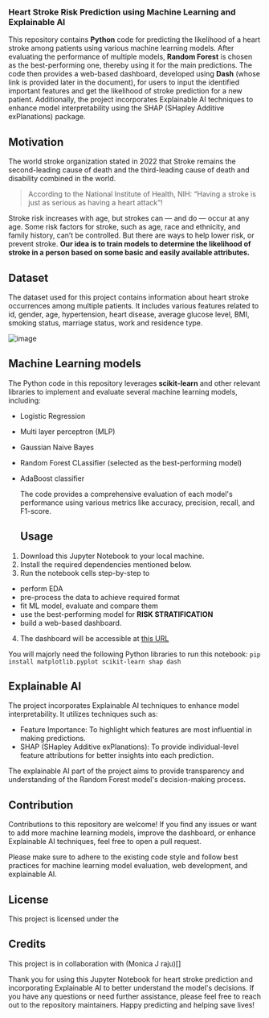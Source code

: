 ### Heart Stroke Risk Prediction using Machine Learning and Explainable AI
This repository contains **Python** code for predicting the likelihood of a heart stroke among patients using various machine learning models. After evaluating the performance of multiple models, **Random Forest** is chosen as the best-performing one, thereby using it for the main predictions. The code then provides a web-based dashboard, developed using **Dash** (whose link is provided later in the document), for users to input the identified important features and get the likelihood of stroke prediction for a new patient. Additionally, the project incorporates Explainable AI techniques to enhance model interpretability using the SHAP (SHapley Additive exPlanations) package.

## Motivation
The world stroke organization stated in 2022 that Stroke remains the second-leading cause of death and the third-leading cause of death and disability combined in the world. 
> According to the National Institute of Health, NIH: “Having a stroke is just as serious as having a heart attack”!

Stroke risk increases with age, but strokes can — and do — occur at any age. Some risk factors for stroke, such as age, race and ethnicity, and family history, can’t be controlled. But there are ways to help lower risk, or prevent stroke. **Our idea is to train models to determine the likelihood of stroke in a person based on some basic and easily available attributes.**

## Dataset
The dataset used for this project contains information about heart stroke occurrences among multiple patients. It includes various features related to id,	gender,	age, hypertension,	heart disease,	average glucose level, BMI, smoking status, marriage status, work and residence type.

![image](https://github.com/ACM40960/project-vaishnavi-mohan/assets/113624086/e6eca1d0-6964-482c-af9b-1cff9b2799d9)

## Machine Learning models
The Python code in this repository leverages **scikit-learn** and other relevant libraries to implement and evaluate several machine learning models, including:

- Logistic Regression
- Multi layer perceptron (MLP)
- Gaussian Naive Bayes
- Random Forest CLassifier (selected as the best-performing model)
- AdaBoost classifier

  The code provides a comprehensive evaluation of each model's performance using various metrics like accuracy, precision, recall, and F1-score.

  ## Usage
1. Download this Jupyter Notebook to your local machine.
2. Install the required dependencies mentioned below.
3. Run the notebook cells step-by-step to
  - perform EDA
  - pre-process the data to achieve required format
  - fit ML model, evaluate and compare them
  - use the best-performing model for **RISK STRATIFICATION**
  - build a web-based dashboard.
4. The dashboard will be accessible at [this URL](http://127.0.0.1:8051/)

You will majorly need the following Python libraries to run this notebook:
```pip install matplotlib.pyplot scikit-learn shap dash```

## Explainable AI
The project incorporates Explainable AI techniques to enhance model interpretability. It utilizes techniques such as:

- Feature Importance: To highlight which features are most influential in making predictions.
- SHAP (SHapley Additive exPlanations): To provide individual-level feature attributions for better insights into each prediction.

The explainable AI part of the project aims to provide transparency and understanding of the Random Forest model's decision-making process.

## Contribution
Contributions to this repository are welcome! If you find any issues or want to add more machine learning models, improve the dashboard, or enhance Explainable AI techniques, feel free to open a pull request.

Please make sure to adhere to the existing code style and follow best practices for machine learning model evaluation, web development, and explainable AI.

## License
This project is licensed under the 

## Credits
This project is in collaboration with (Monica J raju)[]


Thank you for using this Jupyter Notebook for heart stroke prediction and incorporating Explainable AI to better understand the model's decisions. If you have any questions or need further assistance, please feel free to reach out to the repository maintainers. Happy predicting and helping save lives!
